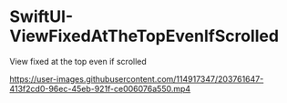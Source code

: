 # SwiftUI-ViewFixedAtTheTopEvenIfScrolled
View fixed at the top even if scrolled

https://user-images.githubusercontent.com/114917347/203761647-413f2cd0-96ec-45eb-921f-ce006076a550.mp4
